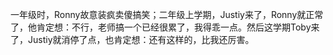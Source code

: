 一年级时，Ronny故意装疯卖傻搞笑；二年级上学期，Justiy来了，Ronny就正常了，他肯定想：不行，老师搞一个已经很累了，我得乖一点。然后这学期Toby来了，Justiy就消停了点，也肯定想：还有这样的，比我还厉害。